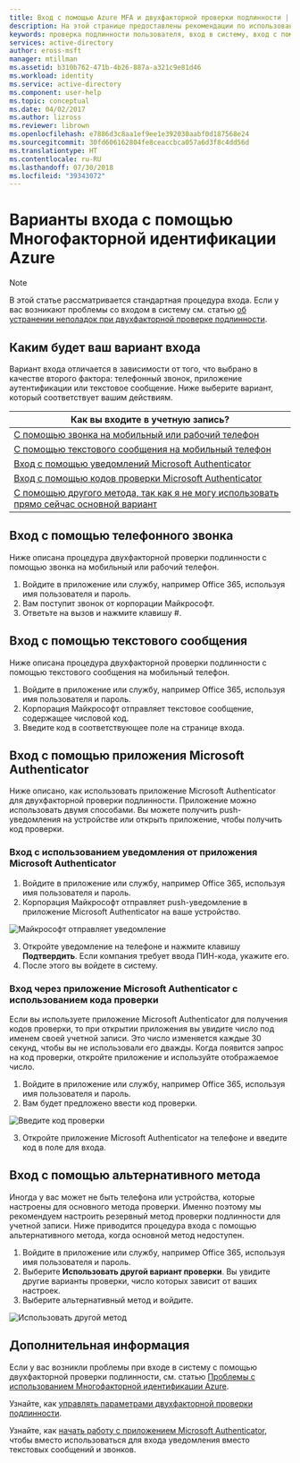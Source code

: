 ```yaml
---
title: Вход с помощью Azure MFA и двухфакторной проверки подлинности | Документация Майкрософт
description: На этой странице предоставлены рекомендации по использованию разных методов входа с помощью Azure MFA.
keywords: проверка подлинности пользователя, вход в систему, вход с помощью мобильного телефона, вход с помощью рабочего телефона
services: active-directory
author: eross-msft
manager: mtillman
ms.assetid: b310b762-471b-4b26-887a-a321c9e81d46
ms.workload: identity
ms.service: active-directory
ms.component: user-help
ms.topic: conceptual
ms.date: 04/02/2017
ms.author: lizross
ms.reviewer: librown
ms.openlocfilehash: e7886d3c8aa1ef9ee1e392030aabf0d187568e24
ms.sourcegitcommit: 30fd606162804fe8ceaccbca057a6d3f8c4dd56d
ms.translationtype: HT
ms.contentlocale: ru-RU
ms.lasthandoff: 07/30/2018
ms.locfileid: "39343072"
---
```

# <a name="the-sign-in-experience-with-azure-multi-factor-authentication"></a>Варианты входа с помощью Многофакторной идентификации Azure
> [!NOTE]
> В этой статье рассматривается стандартная процедура входа. Если у вас возникают проблемы со входом в систему см. статью [об устранении неполадок при двухфакторной проверке подлинности](multi-factor-authentication-end-user-troubleshoot.md).

## <a name="what-will-your-sign-in-experience-be"></a>Каким будет ваш вариант входа
Вариант входа отличается в зависимости от того, что выбрано в качестве второго фактора: телефонный звонок, приложение аутентификации или текстовое сообщение. Ниже выберите вариант, который соответствует вашим действиям.

| Как вы входите в учетную запись? |
| --- |
| [С помощью звонка на мобильный или рабочий телефон](#signing-in-with-a-phone-call) |
| [С помощью текстового сообщения на мобильный телефон](#signing-in-with-a-text-message)
| [Вход с помощью уведомлений Microsoft Authenticator](#signing-in-with-the-microsoft-authenticator-app-using-notification) |
| [Вход с помощью кодов проверки Microsoft Authenticator ](#signing-in-with-the-microsoft-authenticator-app-using-verification-code) |
| [С помощью другого метода, так как я не могу использовать прямо сейчас основной вариант](#signing-in-with-an-alternate-method) |

## <a name="signing-in-with-a-phone-call"></a>Вход с помощью телефонного звонка
Ниже описана процедура двухфакторной проверки подлинности с помощью звонка на мобильный или рабочий телефон.

1. Войдите в приложение или службу, например Office 365, используя имя пользователя и пароль.  
2. Вам поступит звонок от корпорации Майкрософт.  
3. Ответьте на вызов и нажмите клавишу #.  

## <a name="signing-in-with-a-text-message"></a>Вход с помощью текстового сообщения
Ниже описана процедура двухфакторной проверки подлинности с помощью текстового сообщения на мобильный телефон.

1. Войдите в приложение или службу, например Office 365, используя имя пользователя и пароль.
2. Корпорация Майкрософт отправляет текстовое сообщение, содержащее числовой код.
3. Введите код в соответствующее поле на странице входа.

## <a name="signing-in-with-the-microsoft-authenticator-app"></a>Вход с помощью приложения Microsoft Authenticator
Ниже описано, как использовать приложение Microsoft Authenticator для двухфакторной проверки подлинности. Приложение можно использовать двумя способами. Вы можете получить push-уведомления на устройстве или открыть приложение, чтобы получить код проверки.

### <a name="to-sign-in-with-a-notification-from-the-microsoft-authenticator-app"></a>Вход с использованием уведомления от приложения Microsoft Authenticator
1. Войдите в приложение или службу, например Office 365, используя имя пользователя и пароль.
2. Корпорация Майкрософт отправляет push-уведомление в приложение Microsoft Authenticator на ваше устройство.

  ![Майкрософт отправляет уведомление](./media/multi-factor-authentication-end-user-signin/notify.png)

3. Откройте уведомление на телефоне и нажмите клавишу **Подтвердить**. Если компания требует ввода ПИН-кода, укажите его.
4. После этого вы войдете в систему.

### <a name="to-sign-in-using-a-verification-code-with-the-microsoft-authenticator-app"></a>Вход через приложение Microsoft Authenticator с использованием кода проверки

Если вы используете приложение Microsoft Authenticator для получения кодов проверки, то при открытии приложения вы увидите число под именем своей учетной записи. Это число изменяется каждые 30 секунд, чтобы вы не использовали его дважды. Когда появится запрос на код проверки, откройте приложение и используйте отображаемое число.

1. Войдите в приложение или службу, например Office 365, используя имя пользователя и пароль.
2. Вам будет предложено ввести код проверки.

  ![Введите код проверки](./media/multi-factor-authentication-end-user-signin/verify3.png)

3. Откройте приложение Microsoft Authenticator на телефоне и введите код в поле для входа.

## <a name="signing-in-with-an-alternate-method"></a>Вход с помощью альтернативного метода
Иногда у вас может не быть телефона или устройства, которые настроены для основного метода проверки. Именно поэтому мы рекомендуем настроить резервный метод проверки подлинности для учетной записи. Ниже приводится процедура входа с помощью альтернативного метода, когда основной метод недоступен.

1. Войдите в приложение или службу, например Office 365, используя имя пользователя и пароль.
2. Выберите **Использовать другой вариант проверки**. Вы увидите другие варианты проверки, число которых зависит от ваших настроек.
3. Выберите альтернативный метод и войдите.

  ![Использовать другой метод](./media/multi-factor-authentication-end-user-signin/alt.png)

## <a name="next-steps"></a>Дополнительная информация

Если у вас возникли проблемы при входе в систему с помощью двухфакторной проверки подлинности, см. статью [Проблемы с использованием Многофакторной идентификации Azure](multi-factor-authentication-end-user-troubleshoot.md).

Узнайте, как [управлять параметрами двухфакторной проверки подлинности](multi-factor-authentication-end-user-manage-settings.md).

Узнайте, как [начать работу с приложением Microsoft Authenticator](microsoft-authenticator-app-how-to.md), чтобы вместо использоваться для входа уведомления вместо текстовых сообщений и звонков.
